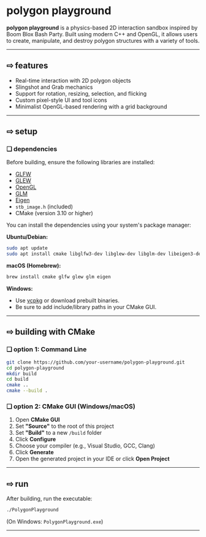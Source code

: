 # polygon playground

**polygon playground** is a physics-based 2D interaction sandbox inspired by Boom Blox Bash Party. Built using modern C++ and OpenGL, it allows users to create, manipulate, and destroy polygon structures with a variety of tools.

---

## ⇨ features

- Real-time interaction with 2D polygon objects
- Slingshot and Grab mechanics
- Support for rotation, resizing, selection, and flicking
- Custom pixel-style UI and tool icons
- Minimalist OpenGL-based rendering with a grid background

---

## ⇨ setup

### ❑ dependencies

Before building, ensure the following libraries are installed:

- [GLFW](https://www.glfw.org/)
- [GLEW](http://glew.sourceforge.net/)
- [OpenGL](https://www.opengl.org/)
- [GLM](https://github.com/g-truc/glm)
- [Eigen](https://eigen.tuxfamily.org/)
- `stb_image.h` (included)
- CMake (version 3.10 or higher)

You can install the dependencies using your system's package manager:

**Ubuntu/Debian:**
```bash
sudo apt update
sudo apt install cmake libglfw3-dev libglew-dev libglm-dev libeigen3-dev
```

**macOS (Homebrew):**
```bash
brew install cmake glfw glew glm eigen
```

**Windows:**
- Use [vcpkg](https://github.com/microsoft/vcpkg) or download prebuilt binaries.
- Be sure to add include/library paths in your CMake GUI.

---

## ⇨ building with CMake

### ❑ option 1: Command Line

```bash
git clone https://github.com/your-username/polygon-playground.git
cd polygon-playground
mkdir build
cd build
cmake ..
cmake --build .
```

### ❑ option 2: CMake GUI (Windows/macOS)

1. Open **CMake GUI**
2. Set **"Source"** to the root of this project
3. Set **"Build"** to a new `/build` folder
4. Click **Configure**
5. Choose your compiler (e.g., Visual Studio, GCC, Clang)
6. Click **Generate**
7. Open the generated project in your IDE or click **Open Project**

---

## ⇨ run

After building, run the executable:
```bash
./PolygonPlayground
```
(On Windows: `PolygonPlayground.exe`)

---
